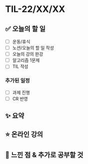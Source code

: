 # TIL-22/XX/XX

## :white_check_mark: 오늘의 할 일

- [ ] 운동/휴식
- [ ] 노션/오늘의 할 일 작성
- [ ] 오늘의 강의 완강
- [ ] 알고리즘 1문제
- [ ] TIL 작성

### 추가된 일정

- [ ] 과제 진행
- [ ] CR 반영

## :sparkles: 요약

## :star: 온라인 강의

## :star2: 느낀 점 & 추가로 공부할 것